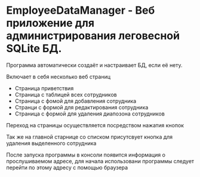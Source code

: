 # EmployeeDataManager - Веб приложение для администрирования леговесной SQLite БД.

Программа автоматически создаёт и настраивает БД, если её нету.

Включает в себя несколько веб страниц
- Страница приветствия
- Страница с таблицей всех сотрудников
- Страница с фомой для добавления сотрудника
- Странци с формой для редактирования сотрудника
- Страница с формой для удаления диапозона сотрудников

Переход на страницы осуществляется посредством нажатия кнопок

Так же на главной старнице со списком присутсвует кнопка для удаления выделенного сотрудника

После запуска программы в консоли появится информация о прослушиваемом адресе, для начала использовани программы следует перейти по этому адресу с помощью браузера
